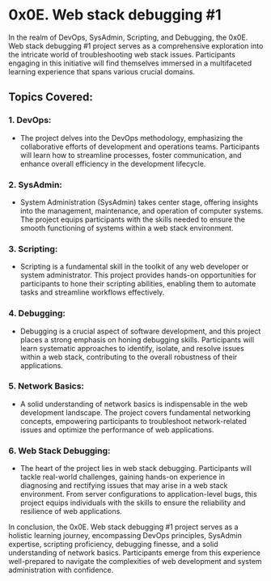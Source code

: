 # 0x0E. Web stack debugging #1

In the realm of DevOps, SysAdmin, Scripting, and Debugging, the 0x0E. Web stack debugging #1 project serves as a comprehensive exploration into the intricate world of troubleshooting web stack issues. Participants engaging in this initiative will find themselves immersed in a multifaceted learning experience that spans various crucial domains.

## Topics Covered:

### 1. DevOps:
   - The project delves into the DevOps methodology, emphasizing the collaborative efforts of development and operations teams. Participants will learn how to streamline processes, foster communication, and enhance overall efficiency in the development lifecycle.

### 2. SysAdmin:
   - System Administration (SysAdmin) takes center stage, offering insights into the management, maintenance, and operation of computer systems. The project equips participants with the skills needed to ensure the smooth functioning of systems within a web stack environment.

### 3. Scripting:
   - Scripting is a fundamental skill in the toolkit of any web developer or system administrator. This project provides hands-on opportunities for participants to hone their scripting abilities, enabling them to automate tasks and streamline workflows effectively.

### 4. Debugging:
   - Debugging is a crucial aspect of software development, and this project places a strong emphasis on honing debugging skills. Participants will learn systematic approaches to identify, isolate, and resolve issues within a web stack, contributing to the overall robustness of their applications.

### 5. Network Basics:
   - A solid understanding of network basics is indispensable in the web development landscape. The project covers fundamental networking concepts, empowering participants to troubleshoot network-related issues and optimize the performance of web applications.

### 6. Web Stack Debugging:
   - The heart of the project lies in web stack debugging. Participants will tackle real-world challenges, gaining hands-on experience in diagnosing and rectifying issues that may arise in a web stack environment. From server configurations to application-level bugs, this project equips individuals with the skills to ensure the reliability and resilience of web applications.

In conclusion, the 0x0E. Web stack debugging #1 project serves as a holistic learning journey, encompassing DevOps principles, SysAdmin expertise, scripting proficiency, debugging finesse, and a solid understanding of network basics. Participants emerge from this experience well-prepared to navigate the complexities of web development and system administration with confidence.

